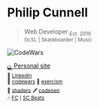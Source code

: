 <h1>Philip Cunnell</h1>

>Web Developer <sub>Est. 2016</sub><br />
<sub>GLSL | Skateboarder | Music</sub>


![CodeWars](https://www.codewars.com/users/cunnellp5/badges/micro)&nbsp; <a href="https://www.typescriptlang.org/" target="_blank" rel="noreferrer">


<sub>💻 [Personal site](https://philcunnell.dev)</sub><br>
<sub>📄 [Linkedin](https://www.linkedin.com/in/philip-cunnell/)</sub><br>
<sub>🥷 [codewars](https://www.codewars.com/users/cunnellp5) 👹 [exercism](https://exercism.org/profiles/cunnellp5)</sub><br>
<sub> 👾 [shaders](https://www.shadertoy.com/user/pcunnell)</sub>
<sub> 🖊️ [codepen](https://codepen.io/philipcunnell)</sub><br>
<sub>🎶 [FC](https://freshcombomusic.com/) | [SC Beats](https://soundcloud.com/freshcombo)</sub><br>
